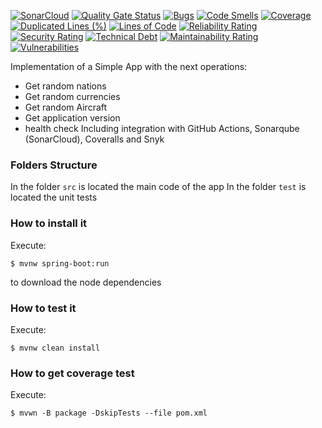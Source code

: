 [![SonarCloud](https://sonarcloud.io/images/project_badges/sonarcloud-white.svg)](https://sonarcloud.io/summary/new_code?id=KevEstr_CI-CD-Project)
[![Quality Gate Status](https://sonarcloud.io/api/project_badges/measure?project=KevEstr_CI-CD-Project&metric=alert_status)](https://sonarcloud.io/summary/new_code?id=KevEstr_CI-CD-Project) [![Bugs](https://sonarcloud.io/api/project_badges/measure?project=KevEstr_CI-CD-Project&metric=bugs)](https://sonarcloud.io/summary/new_code?id=KevEstr_CI-CD-Project)
[![Code Smells](https://sonarcloud.io/api/project_badges/measure?project=KevEstr_CI-CD-Project&metric=code_smells)](https://sonarcloud.io/summary/new_code?id=KevEstr_CI-CD-Project)
[![Coverage](https://sonarcloud.io/api/project_badges/measure?project=KevEstr_CI-CD-Project&metric=coverage)](https://sonarcloud.io/summary/new_code?id=KevEstr_CI-CD-Project)
[![Duplicated Lines (%)](https://sonarcloud.io/api/project_badges/measure?project=KevEstr_CI-CD-Project&metric=duplicated_lines_density)](https://sonarcloud.io/summary/new_code?id=KevEstr_CI-CD-Project)
[![Lines of Code](https://sonarcloud.io/api/project_badges/measure?project=KevEstr_CI-CD-Project&metric=ncloc)](https://sonarcloud.io/summary/new_code?id=KevEstr_CI-CD-Project)
[![Reliability Rating](https://sonarcloud.io/api/project_badges/measure?project=KevEstr_CI-CD-Project&metric=reliability_rating)](https://sonarcloud.io/summary/new_code?id=KevEstr_CI-CD-Project)
[![Security Rating](https://sonarcloud.io/api/project_badges/measure?project=KevEstr_CI-CD-Project&metric=security_rating)](https://sonarcloud.io/summary/new_code?id=KevEstr_CI-CD-Project)
[![Technical Debt](https://sonarcloud.io/api/project_badges/measure?project=KevEstr_CI-CD-Project&metric=sqale_index)](https://sonarcloud.io/summary/new_code?id=KevEstr_CI-CD-Project)
[![Maintainability Rating](https://sonarcloud.io/api/project_badges/measure?project=KevEstr_CI-CD-Project&metric=sqale_rating)](https://sonarcloud.io/summary/new_code?id=KevEstr_CI-CD-Project)
[![Vulnerabilities](https://sonarcloud.io/api/project_badges/measure?project=KevEstr_CI-CD-Project&metric=vulnerabilities)](https://sonarcloud.io/summary/new_code?id=KevEstr_CI-CD-Project)

Implementation of a Simple App with the next operations: 
* Get random nations 
* Get random currencies 
* Get random Aircraft 
* Get application version 
* health check 
Including integration with GitHub Actions, Sonarqube (SonarCloud), Coveralls and 
Snyk 
### Folders Structure 
In the folder `src` is located the main code of the app 
In the folder `test` is located the unit tests 
### How to install it 
Execute: 
```shell 
$ mvnw spring-boot:run 
``` 
to download the node dependencies 
### How to test it 
Execute: 
```shell 
$ mvnw clean install 
``` 
### How to get coverage test 
Execute: 
```shell 
$ mvwn -B package -DskipTests --file pom.xml
